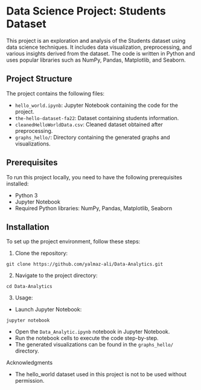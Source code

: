 # Data Science Project: Students Dataset

This project is an exploration and analysis of the Students dataset using data science techniques. It includes data visualization, preprocessing, and various insights derived from the dataset. The code is written in Python and uses popular libraries such as NumPy, Pandas, Matplotlib, and Seaborn.

## Project Structure

The project contains the following files:

- `hello_world.ipynb`: Jupyter Notebook containing the code for the project.
- `the-hello-dataset-fa22`: Dataset containing students information.
- `cleanedHelloWorldData.csv`: Cleaned dataset obtained after preprocessing.
- `graphs_hello/`: Directory containing the generated graphs and visualizations.

## Prerequisites

To run this project locally, you need to have the following prerequisites installed:

- Python 3
- Jupyter Notebook
- Required Python libraries: NumPy, Pandas, Matplotlib, Seaborn

## Installation

To set up the project environment, follow these steps:

1. Clone the repository:

```shell
git clone https://github.com/yalmaz-ali/Data-Analytics.git
```

2. Navigate to the project directory:
```shell
cd Data-Analytics
```

3. Usage:
  - Launch Jupyter Notebook:
  ```shell
  jupyter notebook
  ```
  - Open the `Data_Analytic.ipynb` notebook in Jupyter Notebook.
  - Run the notebook cells to execute the code step-by-step.
  - The generated visualizations can be found in the `graphs_hello/` directory.
  
Acknowledgments
- The hello_world dataset used in this project is not to be used without permission.
